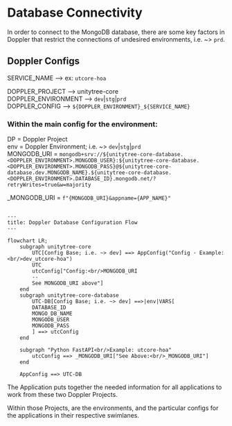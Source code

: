 # Database Connectivity

In order to connect to the MongoDB database, there are some key factors in Doppler that restrict the connections of undesired environments, i.e. ~> `prd`.

## Doppler Configs

SERVICE_NAME --> ex: `utcore-hoa`

DOPPLER_PROJECT --> unitytree-core<br/>
DOPPLER_ENVIRONMENT --> `dev`|`stg`|`prd`<br/>
DOPPLER_CONFIG --> `${DOPPLER_ENVIRONMENT}_${SERVICE_NAME}`

### Within the main config for the environment:

DP = Doppler Project<br/>
env = Doppler Environment; i.e. ~> `dev`|`stg`|`prd`<br/>
MONGODB_URI = `mongodb+srv://${unitytree-core-database.<DOPPLER_ENVIRONMENT>.MONGODB_USER}:${unitytree-core-database.<DOPPLER_ENVIRONMENT>.MONGODB_PASS}@${unitytree-core-database.dev.MONGODB_NAME}.${unitytree-core-database.<DOPPLER_ENVIRONMENT>.DATABASE_ID}.mongodb.net/?retryWrites=true&w=majority`

_MONGODB_URI = `f"{MONGODB_URI}&appname={APP_NAME}"`

```mermaid

---
title: Doppler Database Configuration Flow
---

flowchart LR;
    subgraph unitytree-core
        UTC[Config Base; i.e. ~> dev] ==> AppConfig("Config - Example: <br/>dev_utcore-hoa")
        UTC
        utcConfig["Config:<br/>MONGODB_URI
        --
        See MONGODB_URI above"]
    end
    subgraph unitytree-core-database
        UTC-DB[Config Base; i.e. ~> dev] ==>|env|VARS[
        DATABASE_ID
        MONGO_DB_NAME
        MONGODB_USER
        MONGODB_PASS
        ] ==> utcConfig
    end

    subgraph "Python FastAPI<br/>Example: utcore-hoa"
        utcConfig ==> _MONGODB_URI["See Above:<br/>_MONGODB_URI"]
    end

    AppConfig ==> UTC-DB
```

The Application puts together the needed information for all applications to work from these two Doppler Projects.

Within those Projects, are the environments, and the particular configs for the applications in their respective swimlanes.
